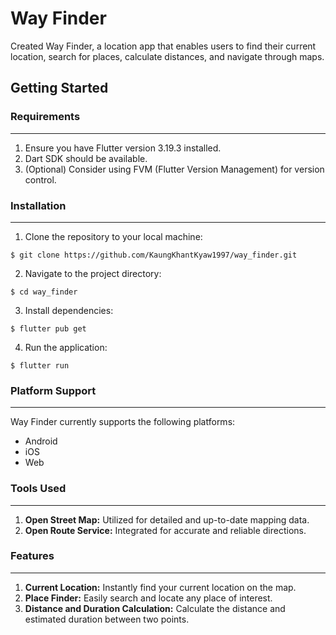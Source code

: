 # Way Finder

Created Way Finder, a location app that enables users to find their current location, search for places, calculate distances, and navigate through maps.

## Getting Started

### Requirements

---

1. Ensure you have Flutter version 3.19.3 installed.
2. Dart SDK should be available.
3. (Optional) Consider using FVM (Flutter Version Management) for version control.

### Installation

---

1. Clone the repository to your local machine:

```
$ git clone https://github.com/KaungKhantKyaw1997/way_finder.git
```

2. Navigate to the project directory:

```
$ cd way_finder
```

3. Install dependencies:

```
$ flutter pub get
```

4. Run the application:

```
$ flutter run
```

### Platform Support

---

Way Finder currently supports the following platforms:

- Android
- iOS
- Web

### Tools Used

---

1. **Open Street Map:** Utilized for detailed and up-to-date mapping data.
2. **Open Route Service:** Integrated for accurate and reliable directions.

### Features

---

1. **Current Location:** Instantly find your current location on the map.
2. **Place Finder:** Easily search and locate any place of interest.
3. **Distance and Duration Calculation:** Calculate the distance and estimated duration between two points.
